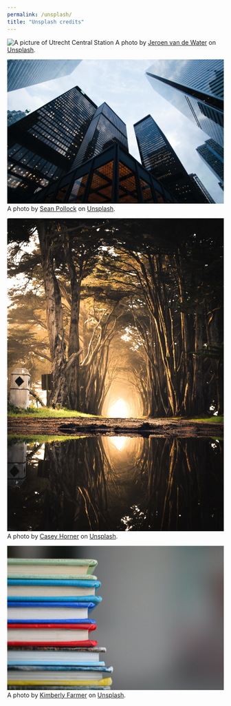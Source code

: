 ```yaml
---
permalink: /unsplash/
title: "Unsplash credits"
---
```


![A picture of Utrecht Central Station](/assets/images/jeroen-van-de-water-MSgvhQKU3MM-unsplash.jpg "Utrecht Central Station")
A photo by [Jeroen van de Water](https://unsplash.com/@joenevdw) on [Unsplash](https://unsplash.com/s/photos/utrecht).

![Tall buildings](/assets/images/sean-pollock-PhYq704ffdA-unsplash.jpg "Tall corporation buildings")
A photo by [Sean Pollock](https://unsplash.com/@seanpollock) on [Unsplash](https://unsplash.com/s/photos/consulting).

![A sunlit path through a forest](/assets/images/casey-horner-0D8_tYHIy0o-unsplash.jpg "Inspiration")
A photo by [Casey Horner](https://unsplash.com/@mischievous_penguins) on [Unsplash](https://unsplash.com/s/photos/inspiration).

![A stack of books](/assets/images/kimberly-farmer-lUaaKCUANVI-unsplash.jpg "Learning")
A photo by [Kimberly Farmer](https://unsplash.com/@kimberlyfarmer) on [Unsplash](https://unsplash.com/s/photos/education).
